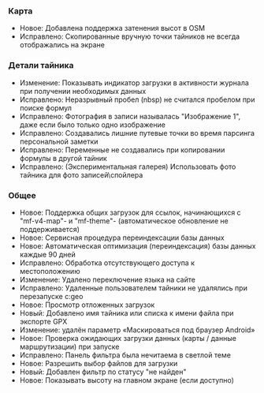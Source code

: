 
### Карта
- Новое: Добавлена поддержка затенения высот в OSM
- Исправлено: Скопированные вручную точки тайников не всегда отображались на экране

### Детали тайника
- Изменение: Показывать индикатор загрузки в активности журнала при получении необходимых данных
- Исправлено: Неразрывный пробел (nbsp) не считался пробелом при поиске формул
- Исправлено: Фотография в записи называлась "Изображение 1", даже если было только одно изображение
- Исправлено: Создавались лишние путевые точки во время парсинга персональной заметки
- Исправлено: Переменные не создавались при копировании формулы в другой тайник
- Исправлено: (Экспериментальная галерея) Использовать фото тайника для фото записей\спойлера

### Общее
- Новое: Поддержка общих загрузок для ссылок, начинающихся с "mf-v4-map"- и "mf-theme"- (автоматическое обновление не поддерживается)
- Новое: Сервисная процедура переиндексации базы данных
- Новое: Автоматическая оптимизация (переиндексация) базы данных каждые 90 дней
- Исправлено: Обработка отсутствующего доступа к местоположению
- Изменение: Удалено переключение языка на сайте
- Исправлено: Удаленные пользователем тайники не удалялись при перезапуске c:geo
- Новое: Просмотр отложенных загрузок
- Новый: Добавлено имя тайника или списка к имени файла при экспорте GPX
- Изменение: удалён параметр «Маскироваться под браузер Android»
- Новое: Проверка ожидающих загрузки данных (карты / данные маршрутизации) при запуске
- Исправлено: Панель фильтра была нечитаема в светлой теме
- Новое: Разрешить выбор файлов для загрузки
- Новый: Добавлен фильтр по статусу "не найден"
- Новое: Показывать высоту на главном экране (если доступно)
